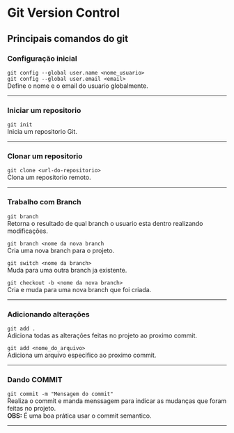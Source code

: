 # Git Version Control

## Principais comandos do git 



### Configuração inicial 
```git config --global user.name <nome_usuario>```<br>
```git config --global user.email <email>```<br>
Define o nome e o email do usuario globalmente.

---

### Iniciar um repositorio
```git init```<br>
Inicia um repositorio Git.


---
### Clonar um repositorio

```git clone <url-do-repositorio>```<br>
Clona um repositorio remoto.

---
### Trabalho com Branch
```git branch```  <br>
Retorna o resultado de qual branch o usuario esta dentro realizando modificações.

```git branch <nome da nova branch```  <br>
Cria uma nova branch para o projeto.

```git switch <nome da branch>```  <br>
Muda para uma outra branch ja existente.

```git checkout -b <nome da nova branch>```  <br>
Cria e muda para uma nova branch que foi criada.

---
### Adicionando alterações
```git add .``` <br>
Adiciona todas as alterações feitas no projeto ao proximo commit.

```git add <nome_do_arquivo>``` <br>
Adiciona um arquivo especifico ao proximo commit.

---

### Dando COMMIT
```git commit -m "Mensagem do commit"```<br>
Realiza o commit e manda menssagem para indicar as mudanças que foram feitas no projeto. <br>
**OBS:** É uma boa prática usar o commit semantico.























---

### 
